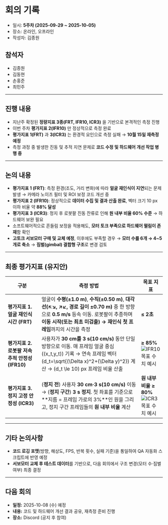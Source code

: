 # 회의 기록

* 일시: **5주차 (2025-09-29 ~ 2025-10-05)**
* 장소: 온라인, 오프라인
* 작성자: 김종원

## 참석자

* 김종원
* 김동현
* 손홍준
* 최민주

---

## 진행 내용

* 지난주 확정된 **정량지표 3종(FRT, IFR10, ICR3)** 을 기반으로 본격적인 측정 진행
* 이번 주차 **평가지표 2(IFR10)** 만 정상적으로 측정 완료
* **평가지표 1(FRT)** 과 **3(ICR3)** 는 환경적 요인으로 측정 실패 → **10월 15일 재측정 예정**
* 측정 과정 중 발생한 진동 및 추적 지연 문제로 **코드 수정 및 하드웨어 개선 작업 병행 중**

---

## 논의 내용

* **평가지표 1 (FRT)**: 측정 환경(조도, 거리 변화)에 따라 **얼굴 재인식이 지연**되는 문제 발생 → 카메라 노이즈 필터 및 ROI 보정 코드 개선 중
* **평가지표 2 (IFR10)**: 정상적으로 **데이터 수집 및 결과 산출 완료**, 벡터 크기 10 px 이하 비율 약 **88% 달성**
* **평가지표 3 (ICR3)**: 정지 후 로봇팔 진동 잔류로 인해 **원 내부 비율 60% 수준** → 하드웨어 보완 필요
* 소프트웨어적으로 흔들림 보정을 적용해도, **모터 토크 부족으로 하드웨어 떨림이 존재**함 확인
* **고토크 서보모터 구매 및 교체 예정**, 이후에도 부족할 경우
  → **모터 수를 6개 → 4~5개로 축소**
  → **짐벌(gimbal) 결합형 구조**로 변경 검토

---

## 최종 평가지표 (유지안)

| 구분                                | 측정 방법                                                                                                                                                    | 목표 지표                                                         |
| --------------------------------- | -------------------------------------------------------------------------------------------------------------------------------------------------------- | ------------------------------------------------------------- |
| **평가지표 1. 얼굴 재인식 시간 (FRT)**       | 얼굴이 **수평(±1.0 m)**, **수직(±0.50 m)**, **대각선(↖↘, ↗↙, 경로 길이 ±0.70 m)** 중 한 방향으로 **0.5 m/s** 등속 이동. 로봇팔이 추종하며 **이동 시작(또는 최초 미검출) → 재인식 첫 프레임**까지의 시간을 측정     | **≤ 2초**                                                      |
| **평가지표 2. 로봇팔 저속 추적 안정성 (IFR10)** | 사용자가 **30 cm를 3 s(10 cm/s)** 동안 단일 방향으로 이동. 매 프레임 얼굴 중심 ((x_t,y_t)) 기록 → 연속 프레임 벡터 (d_t=\sqrt{(\Delta x)^2+(\Delta y)^2}) 계산 → (d_t \le 10) px 프레임 비율 산출 | **≥ 85%**<br>![IFR10 목표 수치 예시](assets/IFR10_target.png)       |
| **평가지표 3. 정지 고정 안정성 (ICR3)**      | (**정지 전**) 사용자 **30 cm·3 s(10 cm/s)** 이동 → (**정지 구간**) **3 s 정지**. 첫 좌표를 기준으로 **지름 = 프레임 가로의 3%**인 원을 그리고, 정지 구간 프레임들의 **원 내부 비율** 계산                    | **원 내부 비율 ≥ 80%**<br>![ICR3 목표 수치 예시](assets/ICR3_target.png) |

---

## 기타 논의사항

* **코드 로깅 포맷**(방향, 해상도, FPS, 반복 횟수, 실패 기준)을 통일하여 QA 자동화 스크립트에 반영 예정
* **서보모터 교체 후 테스트 데이터**를 기반으로, 다음 회의에서 구조 변경(모터 수·짐벌 여부) 최종 결정

---

## 다음 회의

* **일정:** 2025-10-08 (수) 예정
* **내용:** 코드 및 하드웨어 개선 결과 공유, 재측정 준비 진행
* **장소:** Discord (공지 후 참여)

